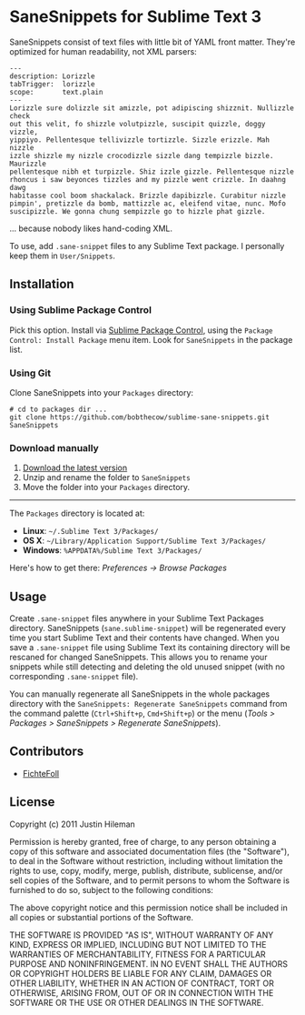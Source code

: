 SaneSnippets for Sublime Text 3
===============================

SaneSnippets consist of text files with little bit of YAML front matter. They're
optimized for human readability, not XML parsers:

    ---
    description: Lorizzle
    tabTrigger:  lorizzle
    scope:       text.plain
    ---
    Lorizzle sure dolizzle sit amizzle, pot adipiscing shizznit. Nullizzle check
    out this velit, fo shizzle volutpizzle, suscipit quizzle, doggy vizzle,
    yippiyo. Pellentesque tellivizzle tortizzle. Sizzle erizzle. Mah nizzle
    izzle shizzle my nizzle crocodizzle sizzle dang tempizzle bizzle. Maurizzle
    pellentesque nibh et turpizzle. Shiz izzle gizzle. Pellentesque nizzle
    rhoncus i saw beyonces tizzles and my pizzle went crizzle. In daahng dawg
    habitasse cool boom shackalack. Brizzle dapibizzle. Curabitur nizzle
    pimpin', pretizzle da bomb, mattizzle ac, eleifend vitae, nunc. Mofo
    suscipizzle. We gonna chung sempizzle go to hizzle phat gizzle.


... because nobody likes hand-coding XML.

To use, add `.sane-snippet` files to any Sublime Text package. I personally keep
them in `User/Snippets`.


Installation
------------

### Using Sublime Package Control

Pick this option. Install via [Sublime Package Control](https://packagecontrol.io/packages/SaneSnippets),
using the `Package Control: Install Package` menu item. Look for `SaneSnippets`
in the package list.

### Using Git

Clone SaneSnippets into your `Packages` directory:

    # cd to packages dir ...
    git clone https://github.com/bobthecow/sublime-sane-snippets.git SaneSnippets

### Download manually

 1. [Download the latest version](https://github.com/bobthecow/sublime-sane-snippets/zipball/master)
 2. Unzip and rename the folder to `SaneSnippets`
 3. Move the folder into your `Packages` directory.

----

The `Packages` directory is located at:

 * **Linux**:   `~/.Sublime Text 3/Packages/`
 * **OS X**:    `~/Library/Application Support/Sublime Text 3/Packages/`
 * **Windows**: `%APPDATA%/Sublime Text 3/Packages/`

Here's how to get there: *Preferences → Browse Packages*

Usage
-----

Create `.sane-snippet` files anywhere in your Sublime Text Packages directory.
SaneSnippets (`sane.sublime-snippet`) will be regenerated every time you start
Sublime Text and their contents have changed. When you save a `.sane-snippet`
file using Sublime Text its containing directory will be rescaned for changed
SaneSnippets. This allows you to rename your snippets while still detecting and
deleting the old unused snippet (with no corresponding `.sane-snippet` file).

You can manually regenerate all SaneSnippets in the whole packages directory
with the `SaneSnippets: Regenerate SaneSnippets` command from the command
palette (`Ctrl+Shift+p`, `Cmd+Shift+p`) or the menu (*Tools > Packages >
SaneSnippets > Regenerate SaneSnippets*).


Contributors
------------

 * [FichteFoll](https://github.com/FichteFoll/)


License
-------

Copyright (c) 2011 Justin Hileman

Permission is hereby granted, free of charge, to any person obtaining a copy of
this software and associated documentation files (the "Software"), to deal in
the Software without restriction, including without limitation the rights to
use, copy, modify, merge, publish, distribute, sublicense, and/or sell copies of
the Software, and to permit persons to whom the Software is furnished to do so,
subject to the following conditions:

The above copyright notice and this permission notice shall be included in all
copies or substantial portions of the Software.

THE SOFTWARE IS PROVIDED "AS IS", WITHOUT WARRANTY OF ANY KIND, EXPRESS OR
IMPLIED, INCLUDING BUT NOT LIMITED TO THE WARRANTIES OF MERCHANTABILITY, FITNESS
FOR A PARTICULAR PURPOSE AND NONINFRINGEMENT. IN NO EVENT SHALL THE AUTHORS OR
COPYRIGHT HOLDERS BE LIABLE FOR ANY CLAIM, DAMAGES OR OTHER LIABILITY, WHETHER
IN AN ACTION OF CONTRACT, TORT OR OTHERWISE, ARISING FROM, OUT OF OR IN
CONNECTION WITH THE SOFTWARE OR THE USE OR OTHER DEALINGS IN THE SOFTWARE.
